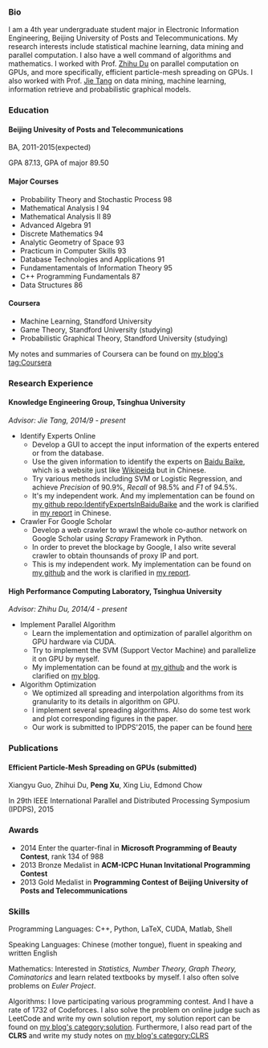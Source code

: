 ### Bio

I am a 4th year undergraduate student major in Electronic Information Engineering, Beijing University of Posts and Telecommunications. My research interests include statistical machine learning, data mining and parallel computation. I also have a well command of algorithms and mathematics. I worked with Prof. [Zhihu Du](http://hpclab.cs.tsinghua.edu.cn/~duzh) on parallel computation on GPUs, and more specifically, efficient particle-mesh spreading on GPUs. I also worked with Prof. [Jie Tang](http://keg.cs.tsinghua.edu.cn/jietang/) on data mining, machine learning, information retrieve and probabilistic graphical models.

### Education

#### Beijing Univesity of Posts and Telecommunications

BA, 2011-2015(expected)

GPA 87.13, GPA of major 89.50

#### Major Courses

- Probability Theory and Stochastic Process 98
- Mathematical Analysis I 94
- Mathematical Analysis II 89
- Advanced Algebra 91
- Discrete Mathematics 94
- Analytic Geometry of Space 93
- Practicum in Computer Skills 93
- Database Technologies and Applications 91
- Fundamentamentals of Information Theory 95
- C++ Programming Fundamentals 87
- Data Structures 86

#### Coursera

- Machine Learning, Standford University
- Game Theory, Standford University (studying)
- Probabilistic Graphical Theory, Standford University (studying)

My notes and summaries of Coursera can be found on [my blog's tag:Coursera](http://billyinn.wordpress.com/tag/coursera/)

### Research Experience

#### Knowledge Engineering Group, Tsinghua University

*Advisor: Jie Tang, 2014/9 - present*

- Identify Experts Online
	- Develop a GUI to accept the input information of the experts entered or from the database.
	- Use the given information to identify the experts on [Baidu Baike](http://baike.baidu.com/), which is a website just like [Wikipeida](http://www.wikipedia.org/) but in Chinese.
	- Try various methods including SVM or Logistic Regression, and achieve *Precision* of 90.9%, *Recall* of 98.5% and *F1* of 94.5%.
	- It's my independent work. And my implementation can be found on [my github repo:IdentifyExpertsInBaiduBaike](http://github.com/billy-inn/IdentifyExpertsInBaiduBaike) and the work is clarified in [my report](http://billy-inn.github.io/Homepage/Identify%20Experts%20In%20Baidu%20Baike.pdf) in Chinese.
- Crawler For Google Scholar
	- Develop a web crawler to wrawl the whole co-author network on Google Scholar using *Scrapy* Framework in Python. 
	- In order to prevet the blockage by Google, I also write several crawler to obtain thounsands of proxy IP and port.
	- This is my independent work. My implementation can be found on [my github](https://github.com/billy-inn) and the work is clarified in [my report]().

#### High Performance Computing Laboratory, Tsinghua University

*Advisor: Zhihu Du, 2014/4 - present*

- Implement Parallel Algorithm
	- Learn the implementation and optimization of parallel algorithm on GPU hardware via CUDA.
	- Try to implement the SVM (Support Vector Machine) and parallelize it on GPU by myself.
	- My implementation can be found at [my github](http://github.com/billy-inn) and the work is clarified on [my blog](http://billyinn.wordpress.com/).
- Algorithm Optimization
	- We optimized all spreading and interpolation algorithms from its granularity to its details in algorithm on GPU.
	- I implement several spreading algorithms. Also do some test work and plot corresponding figures in the paper.
	- Our work is submitted to IPDPS'2015, the paper can be found [here](http://billy-inn.github.io/Homepage/IPDPS'15.pdf)

### Publications

#### Efficient Particle-Mesh Spreading on GPUs (submitted)

Xiangyu Guo, Zhihui Du, **Peng Xu**, Xing Liu, Edmond Chow

In 29th IEEE International Parallel and Distributed Processing Symposium (IPDPS), 2015

### Awards

- 2014 Enter the quarter-final in **Microsoft Programming of Beauty Contest**, rank 134 of 988
- 2013 Bronze Medalist in **ACM-ICPC Hunan Invitational Programming Contest**
- 2013 Gold Medalist in **Programming Contest of Beijing University of Posts and Telecommunications**

### Skills

Programming Languages: C++, Python, LaTeX, CUDA, Matlab, Shell

Speaking Languages: Chinese (mother tongue), fluent in speaking and written English

Mathematics: Interested in *Statistics, Number Theory, Graph Theory, Cominatorics* and learn related textbooks by myself. I also often solve problems on *Euler Project*.

Algorithms: I love participating various programming contest. And I have a rate of 1732 of Codeforces. I also solve the problem on online judge such as LeetCode and write my own solution report, my solution report can be found on [my blog's category:solution](http://billyinn.wordpress.com/category/solutions/). Furthermore, I also read part of the **CLRS** and write my study notes on [my blog's category:CLRS](http://billyinn.wordpress.com/category/algorithms/clrs/)
